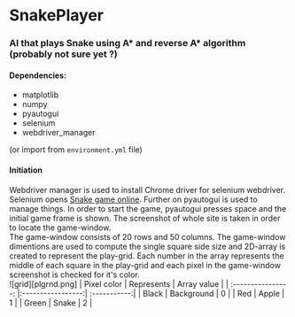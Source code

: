 # SnakePlayer
### AI that plays Snake using A* and reverse A* algorithm (probably not sure yet ?)

#### Dependencies:
- matplotlib
- numpy
- pyautogui
- selenium
- webdriver_manager

(or import from `environment.yml` file)

#### Initiation
Webdriver manager is used to install Chrome driver for selenium webdriver. Selenium opens [Snake game online](https://www.coolmathgames.com/0-snake/play). Further on pyautogui is used to manage things.
In order to start the game, pyautogui presses space and the initial game frame is shown. The screenshot of whole site is taken in order to locate the game-window.<br>
The game-window consists of 20 rows and 50 columns. The game-window dimentions are used to compute the single square side size and 2D-array is created to represent the play-grid. Each number in the array represents the middle of each square in the play-grid and each pixel in the game-window screenshot is checked for it's color.<br>
![grid][plgrnd.png]
| Pixel color        | Represents        | Array value  |
| :----------------: |:-----------------:| :-----------:|
| Black              | Background        |    0         |
| Red                | Apple             |    1         |
| Green              | Snake             |    2         |


